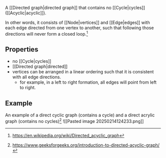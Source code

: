 A [[Directed graph|directed graph]] that contains no [[Cycle|cycles]] ([[Acyclic|acyclic]]).

In other words, it consists of [[Node|vertices]] and [[Edge|edges]] with each edge directed from one vertex to another, such that following those directions will never form a closed loop.[^1]
## Properties
- no [[Cycle|cycles]]
- [[Directed graph|directed]]
- vertices can be arranged in a linear ordering such that it is consistent with all edge directions.
	- for example, in a left to right formation, all edges will point from left to right.
## Example
An example of a direct cyclic graph (contains a cycle) and a direct acrylic graph (contains no cycles)[^2]
![[Pasted image 20250214124233.png]]

[^1]: https://en.wikipedia.org/wiki/Directed_acyclic_graph
[^2]: https://www.geeksforgeeks.org/introduction-to-directed-acyclic-graph/